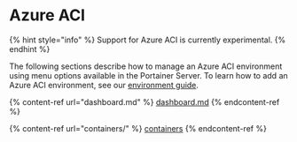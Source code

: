 # Azure ACI

{% hint style="info" %}
Support for Azure ACI is currently experimental.
{% endhint %}

The following sections describe how to manage an Azure ACI environment using menu options available in the Portainer Server. To learn how to add an Azure ACI environment, see our [environment guide](../../admin/environments/add/aci.md).

{% content-ref url="dashboard.md" %}
[dashboard.md](dashboard.md)
{% endcontent-ref %}

{% content-ref url="containers/" %}
[containers](containers/)
{% endcontent-ref %}

